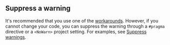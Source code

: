## Suppress a warning

It's recommended that you use one of the [workarounds](#workarounds). However, if you cannot change your code, you can suppress the warning through a `#pragma` directive or a `<NoWarn>` project setting. For examples, see [Suppress warnings](~/docs/fundamentals/syslib-diagnostics/source-generator-overview.md#suppress-warnings).
